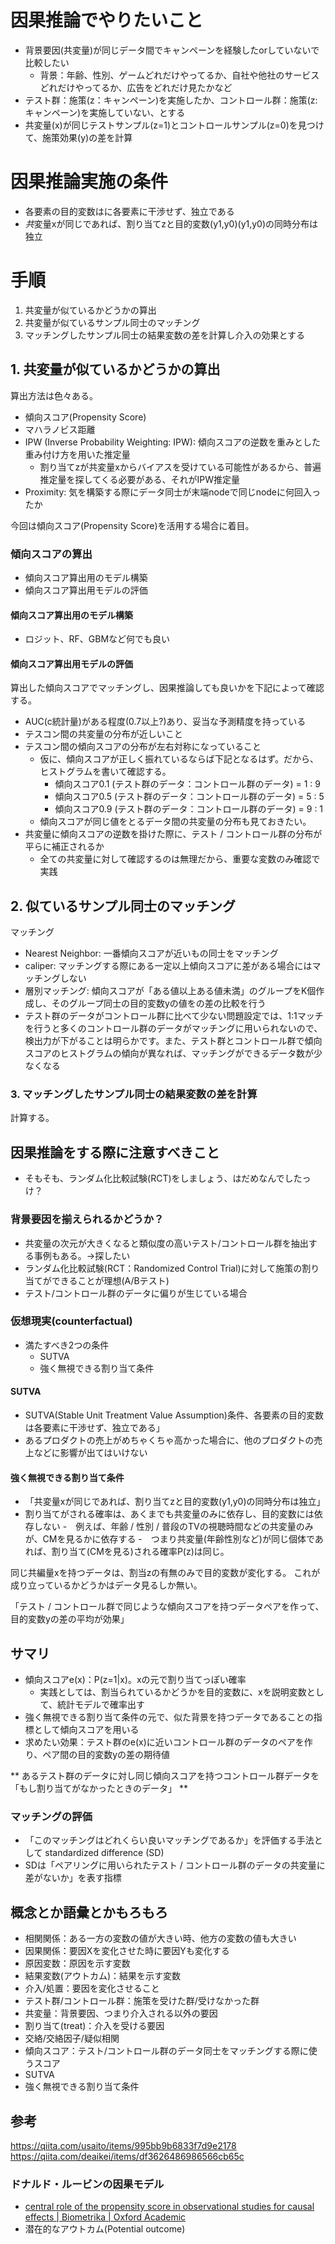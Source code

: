 # 因果推論でやりたいこと
- 背景要因(共変量)が同じデータ間でキャンペーンを経験したorしていないで比較したい
    - 背景：年齢、性別、ゲームどれだけやってるか、自社や他社のサービスどれだけやってるか、広告をどれだけ見たかなど
- テスト群：施策(z：キャンペーン)を実施したか、コントロール群：施策(z:キャンペーン)を実施していない、とする
- 共変量(x)が同じテストサンプル(z=1)とコントロールサンプル(z=0)を見つけて、施策効果(y)の差を計算

# 因果推論実施の条件
- 各要素の目的変数はに各要素に干渉せず、独立である
- *共*変量xが同じであれば、割り当てzと目的変数(y1,y0)(y1,y0)の同時分布は独立


# 手順
1. 共変量が似ているかどうかの算出
2. 共変量が似ているサンプル同士のマッチング
3. マッチングしたサンプル同士の結果変数の差を計算し介入の効果とする


## 1. 共変量が似ているかどうかの算出
算出方法は色々ある。
- 傾向スコア(Propensity Score)
- マハラノビス距離
- IPW (Inverse Probability Weighting: IPW): 傾向スコアの逆数を重みとした重み付け方を用いた推定量
  - 割り当てzが共変量xからバイアスを受けている可能性があるから、普遍推定量を探してくる必要がある、それがIPW推定量
- Proximity: 気を構築する際にデータ同士が末端nodeで同じnodeに何回入ったか

今回は傾向スコア(Propensity Score)を活用する場合に着目。

### 傾向スコアの算出
- 傾向スコア算出用のモデル構築
- 傾向スコア算出用モデルの評価

#### 傾向スコア算出用のモデル構築
- ロジット、RF、GBMなど何でも良い

#### 傾向スコア算出用モデルの評価
算出した傾向スコアでマッチングし、因果推論しても良いかを下記によって確認する。
- AUC(c統計量)がある程度(0.7以上?)あり、妥当な予測精度を持っている
- テスコン間の共変量の分布が近しいこと
- テスコン間の傾向スコアの分布が左右対称になっていること
    - 仮に、傾向スコアが正しく振れているならば下記となるはず。だから、ヒストグラムを書いて確認する。
        - 傾向スコア0.1 (テスト群のデータ：コントロール群のデータ) = 1 : 9
        - 傾向スコア0.5 (テスト群のデータ：コントロール群のデータ) = 5 : 5
        - 傾向スコア0.9 (テスト群のデータ：コントロール群のデータ) = 9 : 1
    - 傾向スコアが同じ値をとるデータ間の共変量の分布も見ておきたい。
- 共変量に傾向スコアの逆数を掛けた際に、テスト / コントロール群の分布が平らに補正されるか
    - 全ての共変量に対して確認するのは無理だから、重要な変数のみ確認で実践


## 2. 似ているサンプル同士のマッチング
マッチング
- Nearest Neighbor: 一番傾向スコアが近いもの同士をマッチング
- caliper: マッチングする際にある一定以上傾向スコアに差がある場合にはマッチングしない
- 層別マッチング: 傾向スコアが「ある値以上ある値未満」のグループをK個作成し、そのグループ同士の目的変数yの値をの差の比較を行う
- テスト群のデータがコントロール群に比べて少ない問題設定では、1:1マッチを行うと多くのコントロール群のデータがマッチングに用いられないので、検出力が下がることは明らかです。また、テスト群とコントロール群で傾向スコアのヒストグラムの傾向が異なれば、マッチングができるデータ数が少なくなる

### 3. マッチングしたサンプル同士の結果変数の差を計算
計算する。







## 因果推論をする際に注意すべきこと
- そもそも、ランダム化比較試験(RCT)をしましょう、はだめなんでしたっけ？


### 背景要因を揃えられるかどうか？
- 共変量の次元が大きくなると類似度の高いテスト/コントロール群を抽出する事例もある。->探したい
- ランダム化比較試験(RCT：Randomized Control Trial)に対して施策の割り当てができることが理想(A/Bテスト)
- テスト/コントロール群のデータに偏りが生じている場合

### 仮想現実(counterfactual)
- 満たすべき2つの条件
  - SUTVA
  - 強く無視できる割り当て条件

#### SUTVA
- SUTVA(Stable Unit Treatment Value Assumption)条件、各要素の目的変数は各要素に干渉せず、独立である」
- あるプロダクトの売上がめちゃくちゃ高かった場合に、他のプロダクトの売上などに影響が出てはいけない

#### 強く無視できる割り当て条件
- 「共変量xが同じであれば、割り当てzと目的変数(y1,y0)の同時分布は独立」
- 割り当てがされる確率は、あくまでも共変量のみに依存し、目的変数には依存しない
-　例えば、年齢 / 性別 / 普段のTVの視聴時間などの共変量のみが、CMを見るかに依存する
-　つまり共変量(年齢性別など)が同じ個体であれば、割り当て(CMを見る)される確率P(z)は同じ。

同じ共編量xを持つデータは、割当zの有無のみで目的変数が変化する。
これが成り立っているかどうかはデータ見るしか無い。



「テスト / コントロール群で同じような傾向スコアを持つデータペアを作って、目的変数yの差の平均が効果」

## サマリ
- 傾向スコアe(x)：P(z=1|x)。xの元で割り当てっぽい確率
  - 実践としては、割当られているかどうかを目的変数に、xを説明変数として、統計モデルで確率出す
- 強く無視できる割り当て条件の元で、似た背景を持つデータであることの指標として傾向スコアを用いる
- 求めたい効果：テスト群のe(x)に近いコントロール群のデータのペアを作り、ペア間の目的変数yの差の期待値


** あるテスト群のデータに対し同じ傾向スコアを持つコントロール群データを「もし割り当てがなかったときのデータ」 **





### マッチングの評価
- 「このマッチングはどれくらい良いマッチングであるか」を評価する手法として standardized difference (SD)
- SDは「ペアリングに用いられたテスト / コントロール群のデータの共変量に差がないか」を表す指標






## 概念とか語彙とかもろもろ
- 相関関係：ある一方の変数の値が大きい時、他方の変数の値も大きい
- 因果関係：要因Xを変化させた時に要因Yも変化する
- 原因変数：原因を示す変数
- 結果変数(アウトカム)：結果を示す変数
- 介入/処置：要因を変化させること
- テスト群/コントロール群：施策を受けた群/受けなかった群
- 共変量：背景要因、つまり介入される以外の要因
- 割り当て(treat)：介入を受ける要因
- 交絡/交絡因子/疑似相関
- 傾向スコア：テスト/コントロール群のデータ同士をマッチングする際に使うスコア
- SUTVA
- 強く無視できる割り当て条件




## 参考
https://qiita.com/usaito/items/995bb9b6833f7d9e2178
https://qiita.com/deaikei/items/df3626486986566cb65c

### ドナルド・ルービンの因果モデル
- [central role of the propensity score in observational studies for causal effects | Biometrika | Oxford Academic
](https://academic.oup.com/biomet/article/70/1/41/240879)
- 潜在的なアウトカム(Potential outcome)
